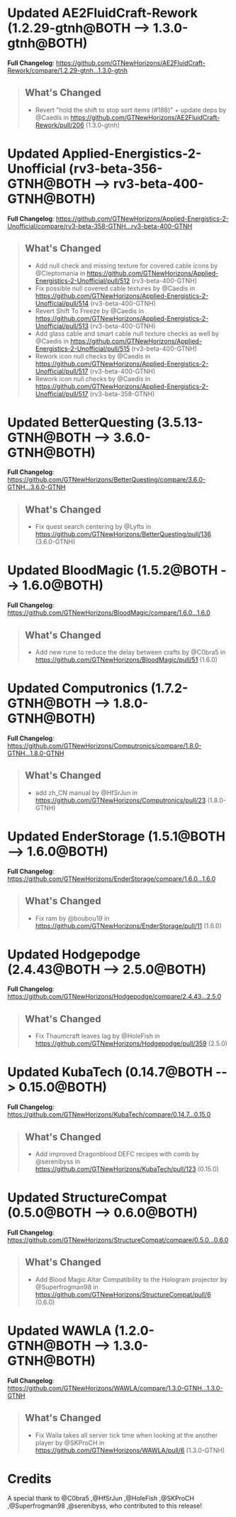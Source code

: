 # Updated AE2FluidCraft-Rework (1.2.29-gtnh@BOTH --> 1.3.0-gtnh@BOTH)
**Full Changelog**: https://github.com/GTNewHorizons/AE2FluidCraft-Rework/compare/1.2.29-gtnh...1.3.0-gtnh
>## What's Changed
> * Revert "hold the shift to stop sort items (#188)" + update deps by @Caedis in https://github.com/GTNewHorizons/AE2FluidCraft-Rework/pull/206 (1.3.0-gtnh)
>

# Updated Applied-Energistics-2-Unofficial (rv3-beta-356-GTNH@BOTH --> rv3-beta-400-GTNH@BOTH)
**Full Changelog**: https://github.com/GTNewHorizons/Applied-Energistics-2-Unofficial/compare/rv3-beta-358-GTNH...rv3-beta-400-GTNH
>## What's Changed
> * Add null check and missing texture for covered cable icons by @Cleptomania in https://github.com/GTNewHorizons/Applied-Energistics-2-Unofficial/pull/512 (rv3-beta-400-GTNH)
> * Fix possible null covered cable textures by @Caedis in https://github.com/GTNewHorizons/Applied-Energistics-2-Unofficial/pull/514 (rv3-beta-400-GTNH)
> * Revert Shift To Freeze by @Caedis in https://github.com/GTNewHorizons/Applied-Energistics-2-Unofficial/pull/513 (rv3-beta-400-GTNH)
> * Add glass cable and smart cable null texture checks as well by @Caedis in https://github.com/GTNewHorizons/Applied-Energistics-2-Unofficial/pull/515 (rv3-beta-400-GTNH)
> * Rework icon null checks by @Caedis in https://github.com/GTNewHorizons/Applied-Energistics-2-Unofficial/pull/517 (rv3-beta-400-GTNH)
> * Rework icon null checks by @Caedis in https://github.com/GTNewHorizons/Applied-Energistics-2-Unofficial/pull/517 (rv3-beta-358-GTNH)
>

# Updated BetterQuesting (3.5.13-GTNH@BOTH --> 3.6.0-GTNH@BOTH)
**Full Changelog**: https://github.com/GTNewHorizons/BetterQuesting/compare/3.6.0-GTNH...3.6.0-GTNH
>## What's Changed
> * Fix quest search centering by @Lyfts in https://github.com/GTNewHorizons/BetterQuesting/pull/136 (3.6.0-GTNH)
>

# Updated BloodMagic (1.5.2@BOTH --> 1.6.0@BOTH)
**Full Changelog**: https://github.com/GTNewHorizons/BloodMagic/compare/1.6.0...1.6.0
>## What's Changed
> * Add new rune to reduce the delay between crafts by @C0bra5 in https://github.com/GTNewHorizons/BloodMagic/pull/51 (1.6.0)
>

# Updated Computronics (1.7.2-GTNH@BOTH --> 1.8.0-GTNH@BOTH)
**Full Changelog**: https://github.com/GTNewHorizons/Computronics/compare/1.8.0-GTNH...1.8.0-GTNH
>## What's Changed
> * add zh_CN manual by @HfSrJun in https://github.com/GTNewHorizons/Computronics/pull/23 (1.8.0-GTNH)
>

# Updated EnderStorage (1.5.1@BOTH --> 1.6.0@BOTH)
**Full Changelog**: https://github.com/GTNewHorizons/EnderStorage/compare/1.6.0...1.6.0
>## What's Changed
> * Fix ram by @boubou19 in https://github.com/GTNewHorizons/EnderStorage/pull/11 (1.6.0)
>

# Updated Hodgepodge (2.4.43@BOTH --> 2.5.0@BOTH)
**Full Changelog**: https://github.com/GTNewHorizons/Hodgepodge/compare/2.4.43...2.5.0
>## What's Changed
> * Fix Thaumcraft leaves lag by @HoleFish in https://github.com/GTNewHorizons/Hodgepodge/pull/359 (2.5.0)
>

# Updated KubaTech (0.14.7@BOTH --> 0.15.0@BOTH)
**Full Changelog**: https://github.com/GTNewHorizons/KubaTech/compare/0.14.7...0.15.0
>## What's Changed
> * Add improved Dragonblood DEFC recipes with comb by @serenibyss in https://github.com/GTNewHorizons/KubaTech/pull/123 (0.15.0)
>

# Updated StructureCompat (0.5.0@BOTH --> 0.6.0@BOTH)
**Full Changelog**: https://github.com/GTNewHorizons/StructureCompat/compare/0.5.0...0.6.0
>## What's Changed
> * Add Blood Magic Altar Compatibility to the Hologram projector by @Superfrogman98 in https://github.com/GTNewHorizons/StructureCompat/pull/6 (0.6.0)
>

# Updated WAWLA (1.2.0-GTNH@BOTH --> 1.3.0-GTNH@BOTH)
**Full Changelog**: https://github.com/GTNewHorizons/WAWLA/compare/1.3.0-GTNH...1.3.0-GTNH
>## What's Changed
> * Fix Waila takes all server tick time when looking at the another player by @SKProCH in https://github.com/GTNewHorizons/WAWLA/pull/6 (1.3.0-GTNH)
>

# Credits
A special thank to @C0bra5 ,@HfSrJun ,@HoleFish ,@SKProCH ,@Superfrogman98 ,@serenibyss, who contributed to this release!